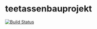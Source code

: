 # teetassenbauprojekt
[![Build Status](https://travis-ci.com/sfrebel/teetassenbauprojekt.svg?branch=master)](https://travis-ci.com/sfrebel/teetassenbauprojekt)
